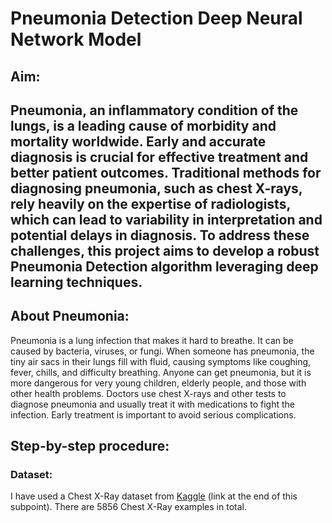<h1>Pneumonia Detection Deep Neural Network Model</h1>
<h2>Aim: <h2>
Pneumonia, an inflammatory condition of the lungs, is a leading cause of morbidity and mortality worldwide. Early and accurate diagnosis is crucial for effective treatment and better patient outcomes. Traditional methods for diagnosing pneumonia, such as chest X-rays, rely heavily on the expertise of radiologists, which can lead to variability in interpretation and potential delays in diagnosis. To address these challenges, this project aims to develop a robust Pneumonia Detection algorithm leveraging deep learning techniques.

<h2>About Pneumonia: </h2>
Pneumonia is a lung infection that makes it hard to breathe. It can be caused by bacteria, viruses, or fungi. When someone has pneumonia, the tiny air sacs in their lungs fill with fluid, causing symptoms like coughing, fever, chills, and difficulty breathing.
Anyone can get pneumonia, but it is more dangerous for very young children, elderly people, and those with other health problems. Doctors use chest X-rays and other tests to diagnose pneumonia and usually treat it with medications to fight the infection. Early treatment is important to avoid serious complications.

<h2>Step-by-step procedure: </h2>
<h3>Dataset: </h3>
I have used a Chest X-Ray dataset from <a href="https://www.kaggle.com/">Kaggle</a> (link at the end of this subpoint). There are 5856 Chest X-Ray examples in total.

